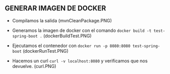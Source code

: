 ## GENERAR IMAGEN DE DOCKER

* Compilamos la salida
(mvnCleanPackage.PNG)

* Generamos la imagen de docker con el comando `docker build -t test-spring-boot .`
(dockerBuildTest.PNG)

* Ejecutamos el contenedor con `docker run -p 8080:8080 test-spring-boot` 
(dockerRunTest.PNG)

* Hacemos un curl `curl -v localhost:8080` y verificamos que nos devuelve.
(curl.PNG)
